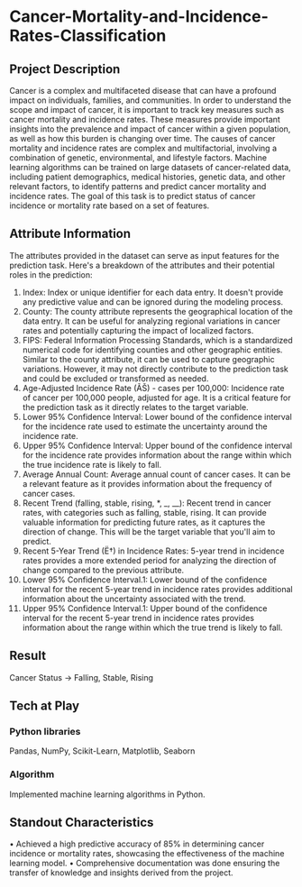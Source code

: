 # Cancer-Mortality-and-Incidence-Rates-Classification

## Project Description
Cancer is a complex and multifaceted disease that can have a profound impact on individuals, families, and communities. In order to understand the scope and impact of cancer, it is important to track key measures such as cancer mortality and incidence rates. These measures provide important insights into the prevalence and impact of cancer within a given population, as well as how this burden is changing over time. The causes of cancer mortality and incidence rates are complex and multifactorial, involving a combination of genetic, environmental, and lifestyle factors. Machine learning algorithms can be trained on large datasets of cancer-related data, including patient demographics, medical histories, genetic data, and other relevant factors, to identify patterns and predict cancer mortality and incidence rates. The goal of this task is to predict status of cancer incidence or mortality rate based on a set of features.

## Attribute Information
The attributes provided in the dataset can serve as input features for the prediction task. Here's a breakdown of the attributes and their potential roles in the prediction:
1.	Index: Index or unique identifier for each data entry. It doesn't provide any predictive value and can be ignored during the modeling process.
2.	County: The county attribute represents the geographical location of the data entry. It can be useful for analyzing regional variations in cancer rates and potentially capturing the impact of localized factors.
3.	FIPS: Federal Information Processing Standards, which is a standardized numerical code for identifying counties and other geographic entities. Similar to the county attribute, it can be used to capture geographic variations. However, it may not directly contribute to the prediction task and could be excluded or transformed as needed.
4.	Age-Adjusted Incidence Rate (ÃŠ) - cases per 100,000: Incidence rate of cancer per 100,000 people, adjusted for age. It is a critical feature for the prediction task as it directly relates to the target variable.
5.	Lower 95% Confidence Interval: Lower bound of the confidence interval for the incidence rate used to estimate the uncertainty around the incidence rate.
6.	Upper 95% Confidence Interval: Upper bound of the confidence interval for the incidence rate provides information about the range within which the true incidence rate is likely to fall.
7.	Average Annual Count: Average annual count of cancer cases. It can be a relevant feature as it provides information about the frequency of cancer cases.
8.	Recent Trend (falling, stable, rising, *, _, __): Recent trend in cancer rates, with categories such as falling, stable, rising. It can provide valuable information for predicting future rates, as it captures the direction of change. This will be the target variable that you'll aim to predict.
9.	Recent 5-Year Trend (Ë†) in Incidence Rates: 5-year trend in incidence rates provides a more extended period for analyzing the direction of change compared to the previous attribute.
10.	Lower 95% Confidence Interval.1: Lower bound of the confidence interval for the recent 5-year trend in incidence rates provides additional information about the uncertainty associated with the trend.
11.	Upper 95% Confidence Interval.1: Upper bound of the confidence interval for the recent 5-year trend in incidence rates provides information about the range within which the true trend is likely to fall.

## Result
Cancer Status -> Falling, Stable, Rising

## Tech at Play
### Python libraries
Pandas, NumPy, Scikit-Learn, Matplotlib, Seaborn
### Algorithm
Implemented machine learning algorithms in Python.

## Standout Characteristics
• Achieved a high predictive accuracy of 85% in determining cancer incidence or mortality rates, showcasing the effectiveness of the machine learning model.
• Comprehensive documentation was done ensuring the transfer of knowledge and insights derived from the project.
